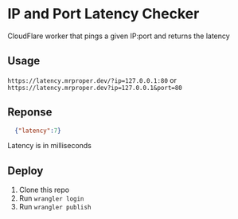 # IP and Port Latency Checker
 CloudFlare worker that pings a given IP:port and returns the latency

## Usage
`https://latency.mrproper.dev/?ip=127.0.0.1:80` or `https://latency.mrproper.dev?ip=127.0.0.1&port=80`

## Reponse
```json
  {"latency":7}
```

Latency is in milliseconds

## Deploy
1. Clone this repo
2. Run `wrangler login`
3. Run `wrangler publish`



